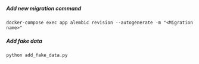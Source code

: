 ##### Add new migration command
`docker-compose exec app alembic revision --autogenerate -m "<Migration name>"`

##### Add fake data
`python add_fake_data.py`
